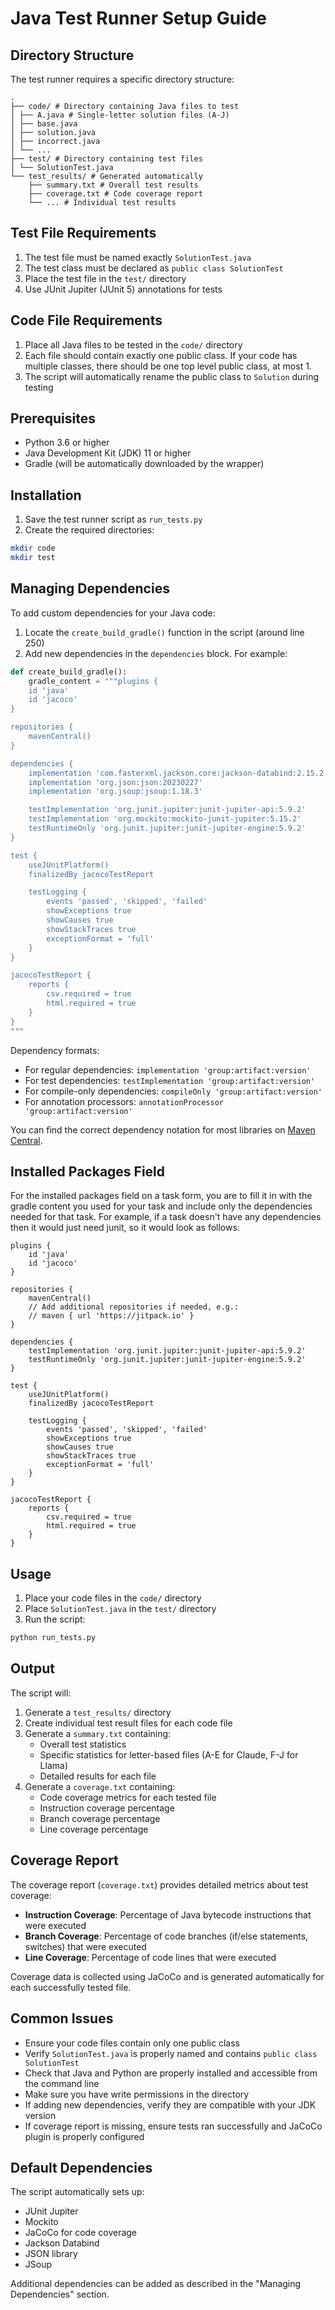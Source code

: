 # Java Test Runner Setup Guide

## Directory Structure
The test runner requires a specific directory structure:
```
.
├── code/ # Directory containing Java files to test
│ ├── A.java # Single-letter solution files (A-J)
│ ├── base.java
│ ├── solution.java
│ ├── incorrect.java
│ └── ...
├── test/ # Directory containing test files
│ └── SolutionTest.java
└── test_results/ # Generated automatically
    ├── summary.txt # Overall test results
    ├── coverage.txt # Code coverage report
    └── ... # Individual test results
```

## Test File Requirements
1. The test file must be named exactly `SolutionTest.java`
2. The test class must be declared as `public class SolutionTest`
3. Place the test file in the `test/` directory
4. Use JUnit Jupiter (JUnit 5) annotations for tests

## Code File Requirements
1. Place all Java files to be tested in the `code/` directory
2. Each file should contain exactly one public class. If your code has multiple classes, there should be one top level public class, at most 1.
3. The script will automatically rename the public class to `Solution` during testing

## Prerequisites
- Python 3.6 or higher
- Java Development Kit (JDK) 11 or higher
- Gradle (will be automatically downloaded by the wrapper)

## Installation
1. Save the test runner script as `run_tests.py`
2. Create the required directories:
```bash
mkdir code
mkdir test
```

## Managing Dependencies
To add custom dependencies for your Java code:
1. Locate the `create_build_gradle()` function in the script (around line 250)
2. Add new dependencies in the `dependencies` block. For example:
```python
def create_build_gradle():
    gradle_content = """plugins {
    id 'java'
    id 'jacoco'
}

repositories {
    mavenCentral()
}

dependencies {
    implementation 'com.fasterxml.jackson.core:jackson-databind:2.15.2'
    implementation 'org.json:json:20230227'
    implementation 'org.jsoup:jsoup:1.18.3'

    testImplementation 'org.junit.jupiter:junit-jupiter-api:5.9.2'
    testImplementation 'org.mockito:mockito-junit-jupiter:5.15.2'
    testRuntimeOnly 'org.junit.jupiter:junit-jupiter-engine:5.9.2'
}

test {
    useJUnitPlatform()
    finalizedBy jacocoTestReport

    testLogging {
        events 'passed', 'skipped', 'failed'
        showExceptions true
        showCauses true
        showStackTraces true
        exceptionFormat = 'full'
    }
}

jacocoTestReport {
    reports {
        csv.required = true
        html.required = true
    }
}
"""
```

Dependency formats:
- For regular dependencies: `implementation 'group:artifact:version'`
- For test dependencies: `testImplementation 'group:artifact:version'`
- For compile-only dependencies: `compileOnly 'group:artifact:version'`
- For annotation processors: `annotationProcessor 'group:artifact:version'`

You can find the correct dependency notation for most libraries on [Maven Central](https://mvnrepository.com/).

## Installed Packages Field

For the installed packages field on a task form, you are to fill it in with the gradle content you used for your task and include only the dependencies needed for that task. For example, if a task doesn't have any dependencies then it would just need junit, so it would look as follows:

```
plugins {
    id 'java'
    id 'jacoco'
}

repositories {
    mavenCentral()
    // Add additional repositories if needed, e.g.:
    // maven { url 'https://jitpack.io' }
}

dependencies {
    testImplementation 'org.junit.jupiter:junit-jupiter-api:5.9.2'
    testRuntimeOnly 'org.junit.jupiter:junit-jupiter-engine:5.9.2'
}

test {
    useJUnitPlatform()
    finalizedBy jacocoTestReport

    testLogging {
        events 'passed', 'skipped', 'failed'
        showExceptions true
        showCauses true
        showStackTraces true
        exceptionFormat = 'full'
    }
}

jacocoTestReport {
    reports {
        csv.required = true
        html.required = true
    }
}
```

## Usage
1. Place your code files in the `code/` directory
2. Place `SolutionTest.java` in the `test/` directory
3. Run the script:
```bash
python run_tests.py
```

## Output
The script will:
1. Generate a `test_results/` directory
2. Create individual test result files for each code file
3. Generate a `summary.txt` containing:
   - Overall test statistics
   - Specific statistics for letter-based files (A-E for Claude, F-J for Llama)
   - Detailed results for each file
4. Generate a `coverage.txt` containing:
   - Code coverage metrics for each tested file
   - Instruction coverage percentage
   - Branch coverage percentage
   - Line coverage percentage

## Coverage Report
The coverage report (`coverage.txt`) provides detailed metrics about test coverage:
- **Instruction Coverage**: Percentage of Java bytecode instructions that were executed
- **Branch Coverage**: Percentage of code branches (if/else statements, switches) that were executed
- **Line Coverage**: Percentage of code lines that were executed

Coverage data is collected using JaCoCo and is generated automatically for each successfully tested file.

## Common Issues
- Ensure your code files contain only one public class
- Verify `SolutionTest.java` is properly named and contains `public class SolutionTest`
- Check that Java and Python are properly installed and accessible from the command line
- Make sure you have write permissions in the directory
- If adding new dependencies, verify they are compatible with your JDK version
- If coverage report is missing, ensure tests ran successfully and JaCoCo plugin is properly configured

## Default Dependencies
The script automatically sets up:
- JUnit Jupiter
- Mockito
- JaCoCo for code coverage
- Jackson Databind
- JSON library
- JSoup

Additional dependencies can be added as described in the "Managing Dependencies" section.